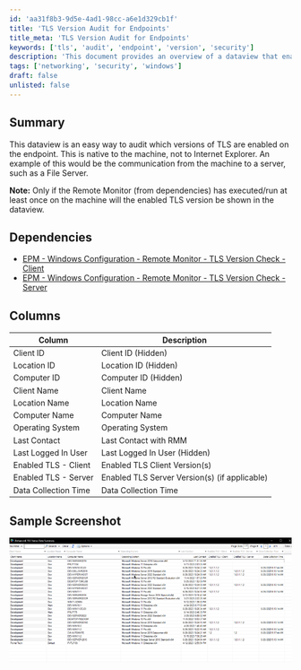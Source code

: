 ```yaml
---
id: 'aa31f8b3-9d5e-4ad1-98cc-a6e1d329cb1f'
title: 'TLS Version Audit for Endpoints'
title_meta: 'TLS Version Audit for Endpoints'
keywords: ['tls', 'audit', 'endpoint', 'version', 'security']
description: 'This document provides an overview of a dataview that enables auditing of TLS versions on endpoints. It highlights the importance of understanding which versions of TLS are enabled for secure communication between machines and servers. The document also outlines dependencies and provides a detailed description of the columns in the dataview.'
tags: ['networking', 'security', 'windows']
draft: false
unlisted: false
---
```


## Summary

This dataview is an easy way to audit which versions of TLS are enabled on the endpoint. This is native to the machine, not to Internet Explorer. An example of this would be the communication from the machine to a server, such as a File Server.

**Note:** Only if the Remote Monitor (from dependencies) has executed/run at least once on the machine will the enabled TLS version be shown in the dataview.

## Dependencies

- [EPM - Windows Configuration - Remote Monitor - TLS Version Check - Client](<../monitors/TLS Version Check - Client.md>)
- [EPM - Windows Configuration - Remote Monitor - TLS Version Check - Server](<../monitors/TLS Version Check - Server.md>)

## Columns

| Column                      | Description                                   |
|-----------------------------|-----------------------------------------------|
| Client ID                   | Client ID (Hidden)                           |
| Location ID                 | Location ID (Hidden)                         |
| Computer ID                 | Computer ID (Hidden)                         |
| Client Name                 | Client Name                                   |
| Location Name               | Location Name                                 |
| Computer Name               | Computer Name                                 |
| Operating System            | Operating System                              |
| Last Contact                | Last Contact with RMM                         |
| Last Logged In User         | Last Logged In User (Hidden)                 |
| Enabled TLS - Client        | Enabled TLS Client Version(s)                |
| Enabled TLS - Server        | Enabled TLS Server Version(s) (if applicable)|
| Data Collection Time        | Data Collection Time                          |

## Sample Screenshot

![Sample Screenshot](../../../static/img/Security---TLS-Status/image_1.png)


